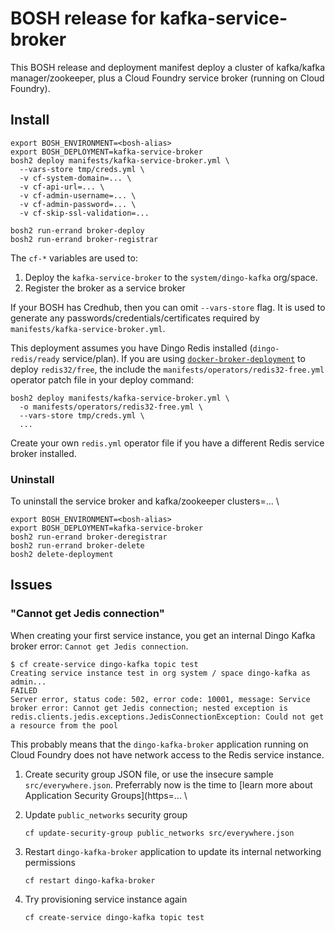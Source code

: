 # BOSH release for kafka-service-broker

This BOSH release and deployment manifest deploy a cluster of kafka/kafka manager/zookeeper, plus a Cloud Foundry service broker (running on Cloud Foundry).

## Install

```
export BOSH_ENVIRONMENT=<bosh-alias>
export BOSH_DEPLOYMENT=kafka-service-broker
bosh2 deploy manifests/kafka-service-broker.yml \
  --vars-store tmp/creds.yml \
  -v cf-system-domain=... \
  -v cf-api-url=... \
  -v cf-admin-username=... \
  -v cf-admin-password=... \
  -v cf-skip-ssl-validation=...

bosh2 run-errand broker-deploy
bosh2 run-errand broker-registrar
```

The `cf-*` variables are used to:
1. Deploy the `kafka-service-broker` to the `system/dingo-kafka` org/space.
2. Register the broker as a service broker

If your BOSH has Credhub, then you can omit `--vars-store` flag. It is used to generate any passwords/credentials/certificates required by `manifests/kafka-service-broker.yml`.

This deployment assumes you have Dingo Redis installed (`dingo-redis/ready` service/plan). If you are using [`docker-broker-deployment`](https://github.com/cloudfoundry-community/docker-broker-deployment) to deploy `redis32/free`, the include the `manifests/operators/redis32-free.yml` operator patch file in your deploy command:

```
bosh2 deploy manifests/kafka-service-broker.yml \
  -o manifests/operators/redis32-free.yml \
  --vars-store tmp/creds.yml \
  ...
```

Create your own `redis.yml` operator file if you have a different Redis service broker installed.

### Uninstall

To uninstall the service broker and kafka/zookeeper clusters=... \

```
export BOSH_ENVIRONMENT=<bosh-alias>
export BOSH_DEPLOYMENT=kafka-service-broker
bosh2 run-errand broker-deregistrar
bosh2 run-errand broker-delete
bosh2 delete-deployment
```

## Issues


### "Cannot get Jedis connection"

When creating your first service instance, you get an internal Dingo Kafka broker error: `Cannot get Jedis connection`.

```
$ cf create-service dingo-kafka topic test
Creating service instance test in org system / space dingo-kafka as admin...
FAILED
Server error, status code: 502, error code: 10001, message: Service broker error: Cannot get Jedis connection; nested exception is redis.clients.jedis.exceptions.JedisConnectionException: Could not get a resource from the pool
```

This probably means that the `dingo-kafka-broker` application running on Cloud Foundry does not have network access to the Redis service instance.

1. Create security group JSON file, or use the insecure sample `src/everywhere.json`. Preferrably now is the time to [learn more about Application Security Groups](https=... \
2. Update `public_networks` security group

    ```
    cf update-security-group public_networks src/everywhere.json
    ```

3. Restart `dingo-kafka-broker` application to update its internal networking permissions

    ```
    cf restart dingo-kafka-broker
    ```

4. Try provisioning service instance again

    ```
    cf create-service dingo-kafka topic test
    ```
